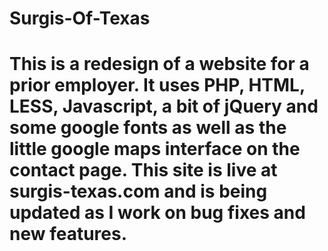 # Surgis-Of-Texas

# This is a redesign of a website for a prior employer. It uses PHP, HTML, LESS, Javascript, a bit of jQuery and some google fonts as well as the little google maps interface on the contact page. This site is live at surgis-texas.com and is being updated as I work on bug fixes and new features. 
